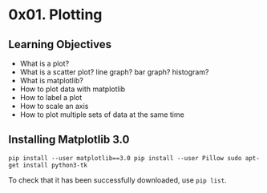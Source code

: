 # 0x01. Plotting

## Learning Objectives

* What is a plot?
* What is a scatter plot? line graph? bar graph? histogram?
* What is matplotlib?
* How to plot data with matplotlib
* How to label a plot
* How to scale an axis
* How to plot multiple sets of data at the same time

## Installing Matplotlib 3.0
`pip install --user matplotlib==3.0
pip install --user Pillow
sudo apt-get install python3-tk`

To check that it has been successfully downloaded, use `pip list`.